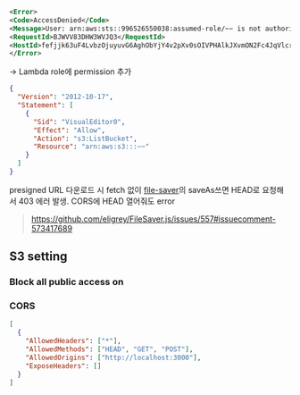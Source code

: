 
```xml
<Error>
<Code>AccessDenied</Code>
<Message>User: arn:aws:sts::996526550038:assumed-role/~~ is not authorized to perform: s3:ListBucket on resource: "arn:aws:s3:::~~" because no identity-based policy allows the s3:ListBucket action</Message>
<RequestId>BJWVV83DHW3WVJQ3</RequestId>
<HostId>fefjjk63uF4LvbzOjuyuvG6AghObYjY4v2pXv0sOIVPHAlkJXvmON2Fc4JqVlcrtrgRKhsnVHY4v4XKvMzFKckS/m5nRfAdY</HostId>
</Error>
```

-> Lambda role에 permission 추가

```json
{
  "Version": "2012-10-17",
  "Statement": [
    {
      "Sid": "VisualEditor0",
      "Effect": "Allow",
      "Action": "s3:ListBucket",
      "Resource": "arn:aws:s3:::~~"
    }
  ]
}
```

presigned URL 다운로드 시 fetch 없이 [file-saver](https://github.com/eligrey/FileSaver.js)의 saveAs쓰면 HEAD로 요청해서 403 에러 발생. CORS에 HEAD 열어줘도 error

> https://github.com/eligrey/FileSaver.js/issues/557#issuecomment-573417689

## S3 setting

### Block all public access on

### CORS

```json
[
  {
    "AllowedHeaders": ["*"],
    "AllowedMethods": ["HEAD", "GET", "POST"],
    "AllowedOrigins": ["http://localhost:3000"],
    "ExposeHeaders": []
  }
]
```
